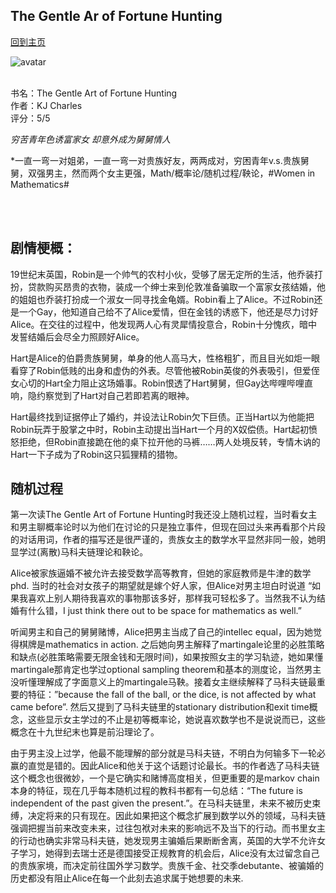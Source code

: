 ## The Gentle Ar of Fortune Hunting
[回到主页](https://boheme130.github.io/Fiction.git.io/)

![avatar](https://media.newyorker.com/photos/5f46bbe0694e236d3e6d3158/16:9/w_2559,h_1439,c_limit/McGowan-TheWonderfulWorldofProbability.jpg)
<br>
<br>

书名：The Gentle Art of Fortune Hunting <br>
作者：KJ Charles <br>
评分：5/5 <br>

*穷苦青年色诱富家女 却意外成为舅舅情人*

*一直一弯一对姐弟，一直一弯一对贵族好友，两两成对，穷困青年v.s.贵族舅舅，双强男主，然而两个女主更强，Math/概率论/随机过程/鞅论，#Women in Mathematics#

<br>
<br>

## 剧情梗概：
19世纪末英国，Robin是一个帅气的农村小伙，受够了居无定所的生活，他乔装打扮，贷款购买昂贵的衣物，装成一个绅士来到伦敦准备骗取一个富家女孩结婚，他的姐姐也乔装打扮成一个淑女一同寻找金龟婿。Robin看上了Alice。不过Robin还是一个Gay，他知道自己给不了Alice爱情，但在金钱的诱惑下，他还是尽力讨好Alice。在交往的过程中，他发现两人心有灵犀情投意合，Robin十分愧疚，暗中发誓结婚后会尽全力照顾好Alice。

Hart是Alice的伯爵贵族舅舅，单身的他人高马大，性格粗犷，而且目光如炬一眼看穿了Robin低贱的出身和虚伪的外表。尽管他被Robin英俊的外表吸引，但爱侄女心切的Hart全力阻止这场婚事。Robin恨透了Hart舅舅，但Gay达哔哩哔哩直响，隐约察觉到了Hart对自己若即若离的眼神。

Hart最终找到证据停止了婚约，并设法让Robin欠下巨债。正当Hart以为他能把Robin玩弄于股掌之中时，Robin主动提出当Hart一个月的X奴偿债。Hart起初愤怒拒绝，但Robin直接跪在他的桌下拉开他的马裤……两人处境反转，专情木讷的Hart一下子成为了Robin这只狐狸精的猎物。

## 随机过程
第一次读The Gentle Art of Fortune Hunting时我还没上随机过程，当时看女主和男主聊概率论时以为他们在讨论的只是独立事件，但现在回过头来再看那个片段的对话用词，作者的描写还是很严谨的，贵族女主的数学水平显然非同一般，她明显学过(离散)马科夫链理论和鞅论。

Alice被家族逼婚不被允许去接受数学高等教育，但她的家庭教师是牛津的数学phd. 当时的社会对女孩子的期望就是嫁个好人家，但Alice对男主坦白时说道 “如果我喜欢上别人期待我喜欢的事物那该多好，那样我可轻松多了。当然我不认为结婚有什么错，I just think there out to be space for mathematics as well.”

听闻男主和自己的舅舅赌博，Alice把男主当成了自己的intellec equal，因为她觉得棋牌是mathematics in action. 之后她向男主解释了martingale论里的必胜策略和缺点(必胜策略需要无限金钱和无限时间)，如果按照女主的学习轨迹，她如果懂martingale那肯定也学过optional sampling theorem和基本的测度论，当然男主没听懂理解成了字面意义上的martingale马鞅。接着女主继续解释了马科夫链最重要的特征：”because the fall of the ball, or the dice, is not affected by what came before”. 然后又提到了马科夫链里的stationary distribution和exit time概念，这些显示女主学过的不止是初等概率论，她说喜欢数学也不是说说而已，这些概念在十九世纪末也算是前沿理论了。

由于男主没上过学，他最不能理解的部分就是马科夫链，不明白为何输多下一轮必赢的直觉是错的。因此Alice和他关于这个话题讨论最长。书的作者选了马科夫链这个概念也很微妙，一个是它确实和赌博高度相关，但更重要的是markov chain本身的特征，现在几乎每本随机过程的教科书都有一句总结：“The future is independent of the past given the present.”。在马科夫链里，未来不被历史束缚，决定将来的只有现在。因此如果把这个概念扩展到数学以外的领域，马科夫链强调把握当前来改变未来，过往包袱对未来的影响远不及当下的行动。而书里女主的行动也确实非常马科夫链，她发现男主骗婚后果断断舍离，英国的大学不允许女子学习，她得到去瑞士还是德国接受正规教育的机会后，Alice没有太过留念自己的贵族家境，而决定前往国外学习数学。贵族千金、社交季debutante、被骗婚的历史都没有阻止Alice在每一个此刻去追求属于她想要的未来. 


